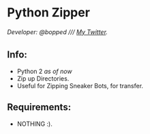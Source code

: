# Python Zipper


###### Developer: @bopped /// [My Twitter](https://twitter.com/Backdoorcook).

## Info:
- Python 2 *as of now*
- Zip up Directories.
- Useful for Zipping Sneaker Bots, for transfer.

## Requirements:

- NOTHING :).